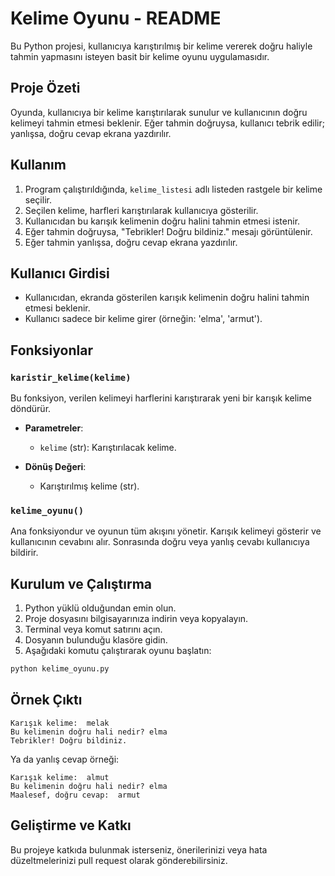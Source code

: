 # Kelime Oyunu - README

Bu Python projesi, kullanıcıya karıştırılmış bir kelime vererek doğru haliyle tahmin yapmasını isteyen basit bir kelime oyunu uygulamasıdır.

## Proje Özeti

Oyunda, kullanıcıya bir kelime karıştırılarak sunulur ve kullanıcının doğru kelimeyi tahmin etmesi beklenir. Eğer tahmin doğruysa, kullanıcı tebrik edilir; yanlışsa, doğru cevap ekrana yazdırılır.

## Kullanım

1. Program çalıştırıldığında, `kelime_listesi` adlı listeden rastgele bir kelime seçilir.
2. Seçilen kelime, harfleri karıştırılarak kullanıcıya gösterilir.
3. Kullanıcıdan bu karışık kelimenin doğru halini tahmin etmesi istenir.
4. Eğer tahmin doğruysa, "Tebrikler! Doğru bildiniz." mesajı görüntülenir.
5. Eğer tahmin yanlışsa, doğru cevap ekrana yazdırılır.

## Kullanıcı Girdisi

- Kullanıcıdan, ekranda gösterilen karışık kelimenin doğru halini tahmin etmesi beklenir.
- Kullanıcı sadece bir kelime girer (örneğin: 'elma', 'armut').

## Fonksiyonlar

### `karistir_kelime(kelime)`
Bu fonksiyon, verilen kelimeyi harflerini karıştırarak yeni bir karışık kelime döndürür.

- **Parametreler**:
  - `kelime` (str): Karıştırılacak kelime.
  
- **Dönüş Değeri**:
  - Karıştırılmış kelime (str).

### `kelime_oyunu()`
Ana fonksiyondur ve oyunun tüm akışını yönetir. Karışık kelimeyi gösterir ve kullanıcının cevabını alır. Sonrasında doğru veya yanlış cevabı kullanıcıya bildirir.

## Kurulum ve Çalıştırma

1. Python yüklü olduğundan emin olun.
2. Proje dosyasını bilgisayarınıza indirin veya kopyalayın.
3. Terminal veya komut satırını açın.
4. Dosyanın bulunduğu klasöre gidin.
5. Aşağıdaki komutu çalıştırarak oyunu başlatın:

```bash
python kelime_oyunu.py
```

## Örnek Çıktı

```
Karışık kelime:  melak
Bu kelimenin doğru hali nedir? elma
Tebrikler! Doğru bildiniz.
```

Ya da yanlış cevap örneği:

```
Karışık kelime:  almut
Bu kelimenin doğru hali nedir? elma
Maalesef, doğru cevap:  armut
```

## Geliştirme ve Katkı

Bu projeye katkıda bulunmak isterseniz, önerilerinizi veya hata düzeltmelerinizi pull request olarak gönderebilirsiniz.
